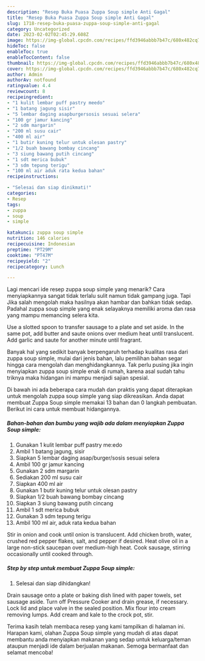 ```yaml
---
description: "Resep Buka Puasa Zuppa Soup simple Anti Gagal"
title: "Resep Buka Puasa Zuppa Soup simple Anti Gagal"
slug: 1718-resep-buka-puasa-zuppa-soup-simple-anti-gagal
category: Uncategorized
date: 2023-02-02T02:45:29.608Z
image: https://img-global.cpcdn.com/recipes/ffd3946abbb7b47c/680x482cq70/zuppa-soup-simple-foto-resep-utama.jpg
hideToc: false
enableToc: true
enableTocContent: false
thumbnail: https://img-global.cpcdn.com/recipes/ffd3946abbb7b47c/680x482cq70/zuppa-soup-simple-foto-resep-utama.jpg
cover: https://img-global.cpcdn.com/recipes/ffd3946abbb7b47c/680x482cq70/zuppa-soup-simple-foto-resep-utama.jpg
author: Admin
authorAv: notfound
ratingvalue: 4.4
reviewcount: 8
recipeingredient:
- "1 kulit lembar puff pastry meedo"
- "1 batang jagung sisir"
- "5 lembar daging asapburgersosis sesuai selera"
- "100 gr jamur kancing"
- "2 sdm margarin"
- "200 ml susu cair"
- "400 ml air"
- "1 butir kuning telur untuk olesan pastry"
- "1/2 buah bawang bombay cincang"
- "3 siung bawang putih cincang"
- "1 sdt merica bubuk"
- "3 sdm tepung terigu"
- "100 ml air aduk rata kedua bahan"
recipeinstructions:

- "Selesai dan siap dinikmati!"
categories:
- Resep
tags:
- zuppa
- soup
- simple

katakunci: zuppa soup simple 
nutrition: 146 calories
recipecuisine: Indonesian
preptime: "PT29M"
cooktime: "PT47M"
recipeyield: "2"
recipecategory: Lunch

---
```



Lagi mencari ide resep zuppa soup simple yang menarik? Cara menyiapkannya sangat tidak terlalu sulit namun tidak gampang juga. Tapi Jika salah mengolah maka hasilnya akan hambar dan bahkan tidak sedap. Padahal zuppa soup simple yang enak selayaknya memiliki aroma dan rasa yang mampu memancing selera kita.


Use a slotted spoon to transfer sausage to a plate and set aside. In the same pot, add butter and saute onions over medium heat until translucent. Add garlic and saute for another minute until fragrant.

Banyak hal yang sedikit banyak berpengaruh terhadap kualitas rasa dari zuppa soup simple, mulai dari jenis bahan, lalu pemilihan bahan segar hingga cara mengolah dan menghidangkannya. Tak perlu pusing jika ingin menyiapkan zuppa soup simple enak di rumah, karena asal sudah tahu triknya maka hidangan ini mampu menjadi sajian spesial.


Di bawah ini ada beberapa cara mudah dan praktis yang dapat diterapkan untuk mengolah zuppa soup simple yang siap dikreasikan. Anda dapat membuat Zuppa Soup simple memakai 13 bahan dan 0 langkah pembuatan. Berikut ini cara untuk membuat hidangannya.

<!--inarticleads1-->

##### Bahan-bahan dan bumbu yang wajib ada dalam menyiapkan Zuppa Soup simple:

1. Gunakan 1 kulit lembar puff pastry me:edo
1. Ambil 1 batang jagung, sisir
1. Siapkan 5 lembar daging asap/burger/sosis sesuai selera
1. Ambil 100 gr jamur kancing
1. Gunakan 2 sdm margarin
1. Sediakan 200 ml susu cair
1. Siapkan 400 ml air
1. Gunakan 1 butir kuning telur untuk olesan pastry
1. Siapkan 1/2 buah bawang bombay cincang
1. Siapkan 3 siung bawang putih cincang
1. Ambil 1 sdt merica bubuk
1. Gunakan 3 sdm tepung terigu
1. Ambil 100 ml air, aduk rata kedua bahan


Stir in onion and cook until onion is translucent. Add chicken broth, water, crushed red pepper flakes, salt, and pepper if desired. Heat olive oil in a large non-stick saucepan over medium-high heat. Cook sausage, stirring occasionally until cooked through. 

<!--inarticleads2-->

##### Step by step untuk membuat Zuppa Soup simple:


1. Selesai dan siap dihidangkan!

Drain sausage onto a plate or baking dish lined with paper towels, set sausage aside. Turn off Pressure Cooker and drain grease, if necessary. Lock lid and place valve in the sealed position. Mix flour into cream removing lumps. Add cream and kale to the crock pot, stir. 

Terima kasih telah membaca resep yang kami tampilkan di halaman ini. Harapan kami, olahan Zuppa Soup simple yang mudah di atas dapat membantu anda menyiapkan makanan yang sedap untuk keluarga/teman ataupun menjadi ide dalam berjualan makanan. Semoga bermanfaat dan selamat mencoba!
